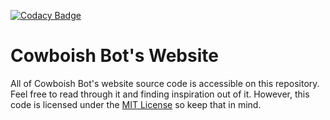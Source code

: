 [![Codacy Badge](https://app.codacy.com/project/badge/Grade/9b622720557c408f918d69e21fc48258)](https://www.codacy.com/gh/MohiMad/cowboishbot/dashboard?utm_source=github.com&amp;utm_medium=referral&amp;utm_content=MohiMad/cowboishbot&amp;utm_campaign=Badge_Grade)
# Cowboish Bot's Website
All of Cowboish Bot's website source code is accessible on this repository. Feel free to read through it and finding inspiration out of it. However, this code is licensed under the [MIT License](./LICENSE) so keep that in mind.

